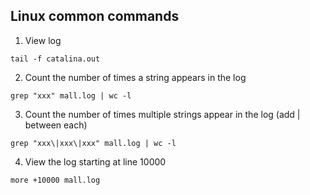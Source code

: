 ##  Linux common commands 
1. View log
```linux
tail -f catalina.out
```
2. Count the number of times a string appears in the log
```linux
grep "xxx" mall.log | wc -l
```
3. Count the number of times multiple strings appear in the log (add \| between each)
```linux
grep "xxx\|xxx\|xxx" mall.log | wc -l
```
4. View the log starting at line 10000
```linux
more +10000 mall.log
```

